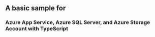 
## A basic sample for 
### Azure App Service, Azure SQL Server, and Azure Storage Account with TypeScript
